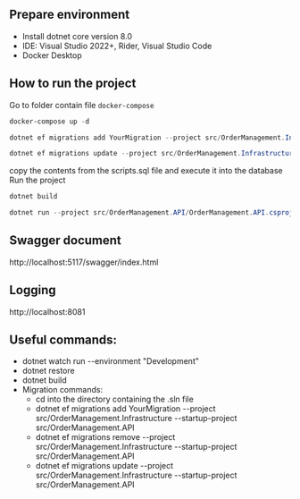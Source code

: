 ## Prepare environment
* Install dotnet core version 8.0
* IDE: Visual Studio 2022+, Rider, Visual Studio Code
* Docker Desktop

## How to run the project
Go to folder contain file `docker-compose`
```Powershell
docker-compose up -d
```
```Powershell
dotnet ef migrations add YourMigration --project src/OrderManagement.Infrastructure --startup-project src/OrderManagement.API
```
```Powershell
dotnet ef migrations update --project src/OrderManagement.Infrastructure --startup-project src/OrderManagement.API
```
copy the contents from the scripts.sql file and execute it into the database
Run the project
```Powershell
dotnet build
```
```Powershell
dotnet run --project src/OrderManagement.API/OrderManagement.API.csproj
```
## Swagger document
http://localhost:5117/swagger/index.html

## Logging
http://localhost:8081

## Useful commands:
- dotnet watch run --environment "Development"
- dotnet restore
- dotnet build
- Migration commands:
  - cd into the directory containing the .sln file
  - dotnet ef migrations add YourMigration --project src/OrderManagement.Infrastructure --startup-project src/OrderManagement.API
  - dotnet ef migrations remove --project src/OrderManagement.Infrastructure --startup-project src/OrderManagement.API
  - dotnet ef migrations update --project src/OrderManagement.Infrastructure --startup-project src/OrderManagement.API
